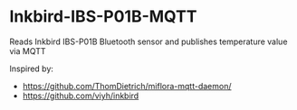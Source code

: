 # Inkbird-IBS-P01B-MQTT
Reads Inkbird IBS-P01B Bluetooth sensor and publishes temperature value via MQTT

Inspired by:
- https://github.com/ThomDietrich/miflora-mqtt-daemon/
- https://github.com/viyh/inkbird
